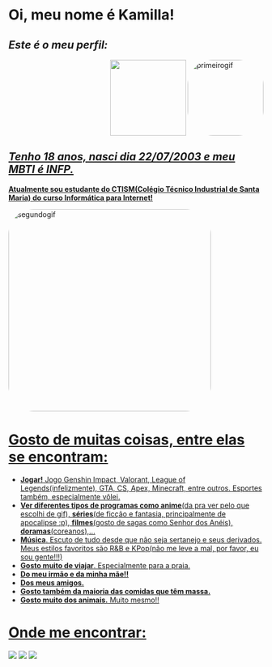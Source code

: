 # **Oi, meu nome é Kamilla!**
## *Este é o meu perfil:*  

 <img align="right" alt="primeirogif" height="150" style="border-radius:50px;" src="https://img.wattpad.com/0ac9a4feb0ba3c267c6df41432e05721e46929c8/68747470733a2f2f73332e616d617a6f6e6177732e636f6d2f776174747061642d6d656469612d736572766963652f53746f7279496d6167652f4f526576714e70687132747234513d3d2d313037303330353438362e313638313530343364343933323162663736323334383730393839352e676966">

<div align="right">
  <a href="https://github.com/KamillaStreb">
  <img height="150em" src="https://github-readme-stats.vercel.app/api?username=KamillaStreb&show_icons=true&theme=tokyonight&include_all_commits=true&count_private=true"/>
</div>

## *Tenho 18 anos, nasci dia 22/07/2003 e meu MBTI é INFP.*
**Atualmente sou estudante do CTISM(Colégio Técnico Industrial de Santa Maria) do curso Informática para Internet!**

<img align="center" alt="segundogif" height="400" style="border-radius:50px;" src="https://i.pinimg.com/originals/95/c3/00/95c300e53b7ae84ceead5a83bf310aa1.gif">

# **Gosto de muitas coisas, entre elas se encontram:**
- **Jogar!** Jogo Genshin Impact, Valorant, League of Legends(infelizmente), GTA, CS, Apex, Minecraft, entre outros. Esportes também, especialmente vôlei.
- **Ver diferentes tipos de programas como anime**(da pra ver pelo que escolhi de gif), **séries**(de ficção e fantasia, principalmente de apocalipse :p), **filmes**(gosto de sagas como Senhor dos Anéis), **doramas**(coreanos),...
- **Música**. Escuto de tudo desde que não seja sertanejo e seus derivados. Meus estilos favoritos são R&B e KPop(não me leve a mal, por favor, eu sou gente!!!)
- **Gosto muito de viajar**. Especialmente para a praia.
- **Do meu irmão e da minha mãe!!**
- **Dos meus amigos.**
- **Gosto também da maioria das comidas que têm massa.**
- **Gosto muito dos animais.** Muito mesmo!!

# **Onde me encontrar:**
  <a href = "mailto:kamilla.streb@gmail.com"><img src="https://img.shields.io/badge/-Gmail-%23333?style=for-the-badge&logo=gmail&logoColor=white" target="_blank"></a>
  <a href="https://www.instagram.com/https_kamis/" target="_blank"><img src="https://img.shields.io/badge/-Instagram-%23E4405F?style=for-the-badge&logo=instagram&logoColor=white" target="_blank"></a>
  <a href = "https://mobile.twitter.com/https_kamis"><img src="https://img.shields.io/badge/Twitter-1DA1F2?style=for-the-badge&logo=twitter&logoColor=white" target="_blank"></a>
 
